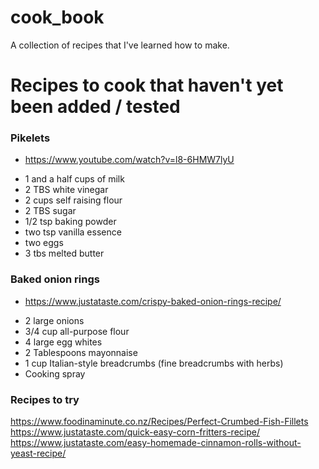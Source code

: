 # cook_book

A collection of recipes that I've learned how to make.


# Recipes to cook that haven't yet been added / tested

### Pikelets

* https://www.youtube.com/watch?v=l8-6HMW7lyU

- 1 and a half cups of milk
- 2 TBS white vinegar 
- 2 cups self raising flour
- 2 TBS sugar
- 1/2 tsp baking powder
- two tsp vanilla essence
- two eggs
- 3 tbs melted butter


### Baked onion rings

* https://www.justataste.com/crispy-baked-onion-rings-recipe/

- 2 large onions
- 3/4 cup all-purpose flour
- 4 large egg whites
- 2 Tablespoons mayonnaise
- 1 cup Italian-style breadcrumbs (fine breadcrumbs with herbs)
- Cooking spray

### Recipes to try

https://www.foodinaminute.co.nz/Recipes/Perfect-Crumbed-Fish-Fillets
https://www.justataste.com/quick-easy-corn-fritters-recipe/
https://www.justataste.com/easy-homemade-cinnamon-rolls-without-yeast-recipe/
